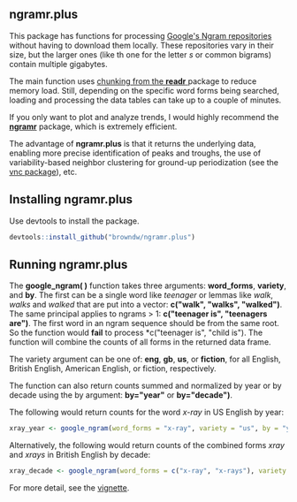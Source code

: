 ## ngramr.plus

This package has functions for processing [Google's Ngram repositories](http://storage.googleapis.com/books/ngrams/books/datasetsv2.html) without having to download them locally. These repositories vary in their size, but the larger ones (like th one for the letter *s* or common bigrams) contain multiple gigabytes.

The main function uses [chunking from the **readr** ](https://readr.tidyverse.org/reference/read_delim_chunked.html)package to reduce memory load. Still, depending on the specific word forms being searched, loading and processing the data tables can take up to a couple of minutes.

If you only want to plot and analyze trends, I would highly recommend the [**ngramr**](https://github.com/seancarmody/ngramr) package, which is extremely efficient.

The advantage of **ngramr.plus** is that it returns the underlying data, enabling more precise identification of peaks and troughs, the use of variability-based neighbor clustering for ground-up periodization (see the [vnc package](https://github.com/browndw/vnc)), etc.

## Installing ngramr.plus

Use devtools to install the package.

```r
devtools::install_github("browndw/ngramr.plus")
```
## Running ngramr.plus

The **google_ngram( )** function takes three arguments: **word_forms**, **variety**, and **by**. The first can be a single word like *teenager* or lemmas like *walk*, *walks* and *walked* that are put into a vector: **c("walk", "walks", "walked")**. The same principal applies to ngrams > 1: **c("teenager is", "teenagers are")**. The first word in an ngram sequence should be from the same root. So the function would **fail** to process *c("teenager is", "child is"). The function will combine the counts of all forms in the returned data frame.

The variety argument can be one of: **eng**, **gb**, **us**, or **fiction**, for all English, British English, American English, or fiction, respectively.

The function can also return counts summed and normalized by year or by decade using the by argument: **by="year"** or **by="decade")**.

The following would return counts for the word *x-ray* in US English by year:

```r
xray_year <- google_ngram(word_forms = "x-ray", variety = "us", by = "year")
```

Alternatively, the following would return counts of the combined forms *xray* and *xrays* in British English by decade:

```r
xray_decade <- google_ngram(word_forms = c("x-ray", "x-rays"), variety = "gb", by = "decade")
```
For more detail, see the [vignette](http://htmlpreview.github.io/?https://raw.githubusercontent.com/browndw/ngramr.plus/main/vignettes/introduction.html).
